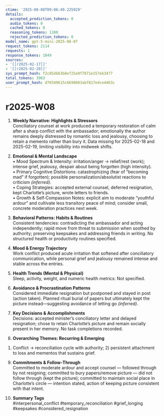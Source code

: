 ```yaml
---
ctime: '2025-08-08T09:06:40.225929'
details:
  accepted_prediction_tokens: 0
  audio_tokens: 0
  cached_tokens: 0
  reasoning_tokens: 1280
  rejected_prediction_tokens: 0
model_name: gpt-5-mini-2025-08-07
request_tokens: 2114
requests: 1
response_tokens: 1849
sources:
- '[[r2025-02-17]]'
- '[[r2025-02-20]]'
sys_prompt_hash: f2c85db63b8ef25a9f7871e157eb3477
total_tokens: 3963
user_prompt_hash: d70349615c6698083abf817e4ce4463c
---
```

# r2025-W08

1. **Weekly Narrative: Highlights & Stressors**  
Conciliatory counsel at work produced a temporary restoration of calm after a sharp conflict with the ambassador; emotionally the author remains deeply distressed by romantic loss and jealousy, choosing to retain a memento rather than bury it. Data missing for 2025-02-18 and 2025-02-19, limiting visibility into midweek shifts.

2. **Emotional & Mental Landscape**  
• Mood Spectrum & Intensity: irritation/anger → relief/rest (work); intense grief, jealousy, despair about being forgotten (high intensity).  
• Primary Cognitive Distortions: catastrophizing (fear of “becoming mad” if forgotten); possible personalization/absolutist reactions to criticism *(inferred)*.  
• Coping Strategies: accepted external counsel, deferred resignation, kept Charlotte’s picture, wrote letters to friends.  
• Growth & Self‑Compassion Notes: explicit aim to moderate “youthful ardour” and cultivate less transitory peace of mind; consider small, concrete moderation practices next week.

3. **Behavioral Patterns: Habits & Routines**  
Consistent tendencies: contradicting the ambassador and acting independently; rapid move from threat to submission when soothed by authority; preserving keepsakes and addressing friends in writing. No structured health or productivity routines specified.

4. **Mood & Energy Trajectory**  
Work conflict produced acute irritation that softened after conciliatory communication, while personal grief and jealousy remained intense and stable across the entries.

5. **Health Trends (Mental & Physical)**  
Sleep, activity, weight, and numeric health metrics: Not specified.

6. **Avoidance & Procrastination Patterns**  
Considered immediate resignation but postponed and stayed in post (action taken). Planned ritual burial of papers but ultimately kept the picture instead—suggesting avoidance of letting go *(inferred)*.

7. **Key Decisions & Accomplishments**  
Decisions: accepted minister’s conciliatory letter and delayed resignation; chose to retain Charlotte’s picture and remain socially present in her memory. No task completions recorded.

8. **Overarching Themes: Recurring & Emerging**  
1) Conflict → reconciliation cycle with authority; 2) persistent attachment to loss and mementos that sustains grief.

9. **Commitments & Follow‑Through**  
Committed to moderate ardour and accept counsel — followed through by not resigning; committed to bury papers/remove picture — did not follow through (kept the picture); committed to maintain social place in Charlotte’s circle — intention stated, action of keeping picture consistent with that intent.

10. **Summary Tags**  
#interpersonal_conflict #temporary_reconciliation #grief_longing #keepsakes #considered_resignation